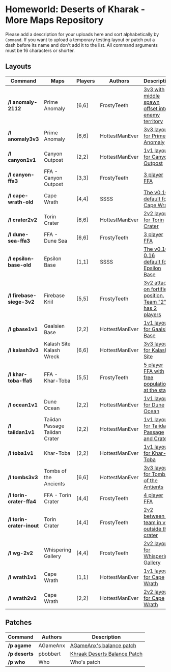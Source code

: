 # Homeworld: Deserts of Kharak - More Maps Repository
Please add a description for your uploads here and sort alphabetically by `Command`.
If you want to upload a temporary testing layout or patch put a dash before its name and don't add it to the list.
All command arguments must be 16 characters or shorter.

## Layouts

| Command | Maps | Players | Authors | Description
| ------- | ---- | ------- | ------- | -----------
| **/l anomaly-2112** | Prime Anomaly | [6,6] | FrostyTeeth | [3v3 with middle spawn offset into enemy territory](info/map-images/layout-images/prime-anomaly-2112.png)
| **/l anomaly3v3** | Prime Anomaly | [6,6] |  HottestManEver | [3v3 layout for Prime Anomaly](info/map-images/layout-images/anomaly3v3.jpg)
| **/l canyon1v1** | Canyon Outpost | [2,2] |  HottestManEver | [1v1 layout for Canyon Outpost](info/map-images/layout-images/canyon1v1.jpg)
| **/l canyon-ffa3** | FFA - Canyon Outpost | [3,3] |  FrostyTeeth | [3 player FFA](info/map-images/layout-images/canyon-outpost-ffa3.png)
| **/l cape-wrath-old** | Cape Wrath | [4,4] |  SSSS | [The v0.16 default for Cape Wrath](info/map-images/layout-images/cape-wrath-old.png)
| **/l crater2v2** | Torin Crater | [6,6] |  HottestManEver | [2v2 layout for Torin Crater](info/map-images/layout-images/crater2v2.jpg)
| **/l dune-sea-ffa3** | FFA - Dune Sea | [6,6] |  FrostyTeeth | [3 player FFA](info/map-images/layout-images/dune-sea-ffa3.png)
| **/l epsilon-base-old** | Epsilon Base | [1,1] |  SSSS | [The v0.10-0.16 default for Epsilon Base](info/map-images/layout-images/epsilon-base-1v1.png)
| **/l firebase-siege-3v2** | Firebase Kriil | [5,5] |  FrostyTeeth | [3v2 attack on fortified position. Team "2" has 2 players](info/map-images/layout-images/firebase-siege-3v2.png)
| **/l gbase1v1** | Gaalsien Base | [2,2] |  HottestManEver | [1v1 layout for Gaalsien Base](info/map-images/layout-images/gbase1v1.jpg)
| **/l kalash3v3** | Kalash Site <br/> Kalash Wreck | [6,6] |  HottestManEver | [3v3 layout for Kalash Site](info/map-images/layout-images/kalash3v3.jpg)
| **/l khar-toba-ffa5** | FFA - Khar-Toba | [5,5] | FrostyTeeth | [5 player FFA with free population at the start](info/map-images/layout-images/khar-toba-ffa5.png)
| **/l ocean1v1** | Dune Ocean | [2,2] |  HottestManEver | [1v1 layout for Dune Ocean](info/map-images/layout-images/ocean1v1.jpg)
| **/l taiidan1v1** | Taiidan Passage <br/> Taiidan Crater | [2,2] |  HottestManEver | [1v1 layout for Taiidan Passage and Crater](info/map-images/layout-images/taiidan1v1.jpg)
| **/l toba1v1** | Khar-Toba | [2,2] | HottestManEver | [1v1 layout for Khar-Toba](info/map-images/layout-images/toba1v1.jpg)
| **/l tombs3v3** | Tombs of the Ancients | [6,6] | HottestManEver | [3v3 layout for Tombs of the Antients](info/map-images/layout-images/tombs3v3.jpg)
| **/l torin-crater-ffa4** | FFA - Torin Crater | [4,4] | FrostyTeeth | [4 player FFA](info/map-images/layout-images/torin-crater-ffa4.png)
| **/l torin-crater-inout** | Torin Crater | [4,4] | FrostyTeeth | [2v2 between a team in vs outside the crater](info/map-images/layout-images/torin-crater-inout.png)
| **/l wg-2v2** | Whispering Gallery | [4,4] | FrostyTeeth | [2v2 layout for Whispering Gallery](info/map-images/layout-images/wg-2v2-image.png)
| **/l wrath1v1** | Cape Wrath | [1,1] | HottestManEver | [1v1 layout for Cape Wrath](info/map-images/layout-images/wrath1v1.jpg)
| **/l wrath2v2** | Cape Wrath | [2,2] | HottestManEver | [2v2 layout for Cape Wrath](info/map-images/layout-images/wrath2v2.jpg)




## Patches
| Command | Authors | Description
| ------- | ------- | -----------
| **/p agame** | AGameAnx | [AGameAnx's balance patch](https://docs.google.com/document/d/1WulBuxTnjEn3-r0P7UrTQSzijdb_9oGVMEy1BMBU2iQ)
| **/p deserts** | pbobbert | [Khraak Deserts Balance Patch](https://cdn.discordapp.com/attachments/509996599955554305/541211898771931136/Balancing_a_Desert_TooTwo_version_18.pdf)
| **/p who** | Who | Who's patch

